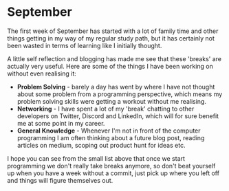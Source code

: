 # September

The first week of September has started with a lot of family time and other things getting in my way of my regular study path, but it has certainly not been wasted in terms of learning like I initially thought.

A little self reflection and blogging has made me see that these 'breaks' are actually very useful. Here are some of the things I have been working on without even realising it:

- **Problem Solving** - barely a day has went by where I have not thought about some problem from a programming perspective, which means my problem solving skills were getting a workout without me realising.
- **Networking** - I have spent a lot of my 'break' chatting to other developers on Twitter, Discord and LinkedIn, which will for sure benefit me at some point in my career.
- **General Knowledge** - Whenever I'm not in front of the computer programming I am often thinking about a future blog post, reading articles on medium, scoping out product hunt for ideas etc.

I hope you can see from the small list above that once we start programming we don't really take breaks anymore, so don't beat yourself up when you have a week without a commit, just pick up where you left off and things will figure themselves out.

